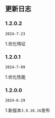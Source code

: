 ## 更新日志
### 1.2.0.2

`2024-7-23`

1.优化特征


### 1.2.0.1

`2024-7-09`

1.优化性能


### 1.2.0.0

`2024-6-29`

1.新版本`3.9.10.16`发布

